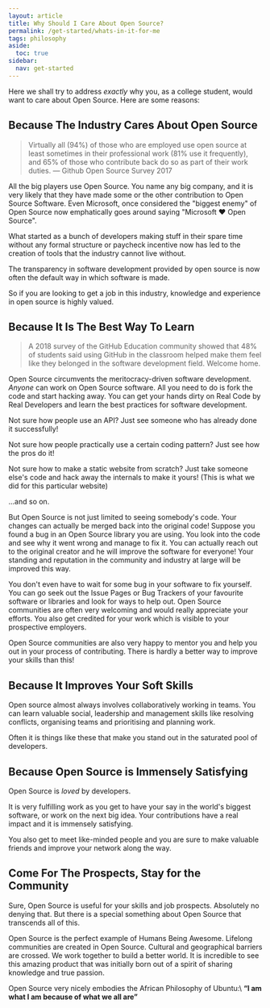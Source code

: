```yaml
---
layout: article
title: Why Should I Care About Open Source?
permalink: /get-started/whats-in-it-for-me
tags: philosophy
aside:
  toc: true
sidebar:
  nav: get-started
---
```


Here we shall try to address *exactly* why you, as a college student, would want to care about Open Source. Here are some reasons:

## Because The Industry Cares About Open Source

> Virtually all (94%) of those who are employed use open source at least sometimes in their professional work (81% use it frequently), and 65% of those who contribute back do so as part of their work duties. — Github Open Source Survey 2017

All the big players use Open Source. You name any big company, and it is very likely that they have made some or the other contribution to Open Source Software.
Even Microsoft, once considered the "biggest enemy" of Open Source now emphatically goes around saying "Microsoft ❤️ Open Source".

What started as a bunch of developers making stuff in their spare time without any formal structure or paycheck incentive now has led to the creation of tools that the industry cannot live without.

The transparency in software development provided by open source is now often the default way in which software is made.

So if you are looking to get a job in this industry, knowledge and experience in open source is highly valued.

## Because It Is The Best Way To Learn

> A 2018 survey of the GitHub Education community showed that 48% of students said using GitHub in the classroom helped make them feel like they belonged in the software development field. Welcome home. 

Open Source circumvents the meritocracy-driven software development. *Anyone* can work on Open Source software. All you need to do is fork the code and start hacking away. You can get your hands dirty on Real Code by Real Developers and learn the best practices for software development.

Not sure how people use an API? Just see someone who has already done it successfully!

Not sure how people practically use a certain coding pattern? Just see how the pros do it!

Not sure how to make a static website from scratch? Just take someone else's code and hack away the internals to make it yours! (This is what we did for this particular website)

...and so on.

But Open Source is not just limited to seeing somebody's code. Your changes can actually be merged back into the original code! Suppose you found a bug in an Open Source library you are using. You look into the code and see why it went wrong and manage to fix it. You can actually reach out to the original creator and he will improve the software for everyone! Your standing and reputation in the community and industry at large will be improved this way.

You don't even have to wait for some bug in your software to fix yourself. You can go seek out the Issue Pages or Bug Trackers of your favourite software or libraries and look for ways to help out. Open Source communities are often very welcoming and would really appreciate your efforts. You also get credited for your work which is visible to your prospective employers.

Open Source communities are also very happy to mentor you and help you out in your process of contributing. There is hardly a better way to improve your skills than this!

## Because It Improves Your Soft Skills

Open source almost always involves collaboratively working in teams. You can learn valuable social, leadership and management skills like resolving conflicts, organising teams and prioritising and planning work.

Often it is things like these that make you stand out in the saturated pool of developers.

## Because Open Source is Immensely Satisfying

Open Source is *loved* by developers. 

It is very fulfilling work as you get to have your say in the world's biggest software, or work on the next big idea. Your contributions have a real impact and it is immensely satisfying.

You also get to meet like-minded people and you are sure to make valuable friends and improve your network along the way.

## Come For The Prospects, Stay for the Community

Sure, Open Source is useful for your skills and job prospects. Absolutely no denying that. But there is a special something about Open Source that transcends all of this.

Open Source is the perfect example of Humans Being Awesome. Lifelong communities are created in Open Source. Cultural and geographical barriers are crossed. We work together to build a better world. It is incredible to see this amazing product that was initially born out of a spirit of sharing knowledge and true passion.

Open Source very nicely embodies the African Philosophy of Ubuntu:\\
**“I am what I am because of what we all are”**
